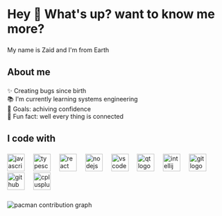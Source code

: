 <h1 align="left">Hey 👋 What's up? want to know me more?</h1>

###

<p align="left">My name is Zaid and I'm from Earth</p>

###

<h2 align="left">About me</h2>

###

<p align="left">✨ Creating bugs since birth<br>📚 I'm currently learning systems engineering<br>🎯 Goals: achiving confidence<br>🎲 Fun fact: well every thing is connected</p>

###

<h2 align="left">I code with</h2>

###

<div align="left">
  <img src="https://cdn.jsdelivr.net/gh/devicons/devicon/icons/javascript/javascript-original.svg" height="40" alt="javascript logo"  />
  <img width="12" />
  <img src="https://cdn.jsdelivr.net/gh/devicons/devicon/icons/typescript/typescript-original.svg" height="40" alt="typescript logo"  />
  <img width="12" />
  <img src="https://cdn.jsdelivr.net/gh/devicons/devicon/icons/react/react-original.svg" height="40" alt="react logo"  />
  <img width="12" />
  <img src="https://cdn.jsdelivr.net/gh/devicons/devicon/icons/nodejs/nodejs-original.svg" height="40" alt="nodejs logo"  />
  <img width="12" />
  <img src="https://cdn.jsdelivr.net/gh/devicons/devicon/icons/vscode/vscode-original.svg" height="40" alt="vscode logo"  />
  <img width="12" />
  <img src="https://cdn.jsdelivr.net/gh/devicons/devicon/icons/qt/qt-original.svg" height="40" alt="qt logo"  />
  <img width="12" />
  <img src="https://cdn.jsdelivr.net/gh/devicons/devicon/icons/intellij/intellij-original.svg" height="40" alt="intellij logo"  />
  <img width="12" />
  <img src="https://cdn.jsdelivr.net/gh/devicons/devicon/icons/git/git-original.svg" height="40" alt="git logo"  />
  <img width="12" />
  <img src="https://cdn.jsdelivr.net/gh/devicons/devicon/icons/github/github-original.svg" height="40" alt="github logo"  />
  <img width="12" />
  <img src="https://cdn.jsdelivr.net/gh/devicons/devicon/icons/cplusplus/cplusplus-original.svg" height="40" alt="cplusplus logo"  />
</div>

###

<picture>
  <source media="(prefers-color-scheme: dark)" srcset="https://raw.githubusercontent.com/Z4ID-Reaper/Z4ID-Reaper/output/pacman-contribution-graph-dark.svg">
  <source media="(prefers-color-scheme: light)" srcset="https://raw.githubusercontent.com/Z4ID-Reaper/Z4ID-Reaper/output/pacman-contribution-graph.svg">
  <img alt="pacman contribution graph" src="https://raw.githubusercontent.com/Z4ID-Reaper/Z4ID-Reaper/output/pacman-contribution-graph.svg">
</picture>

###
